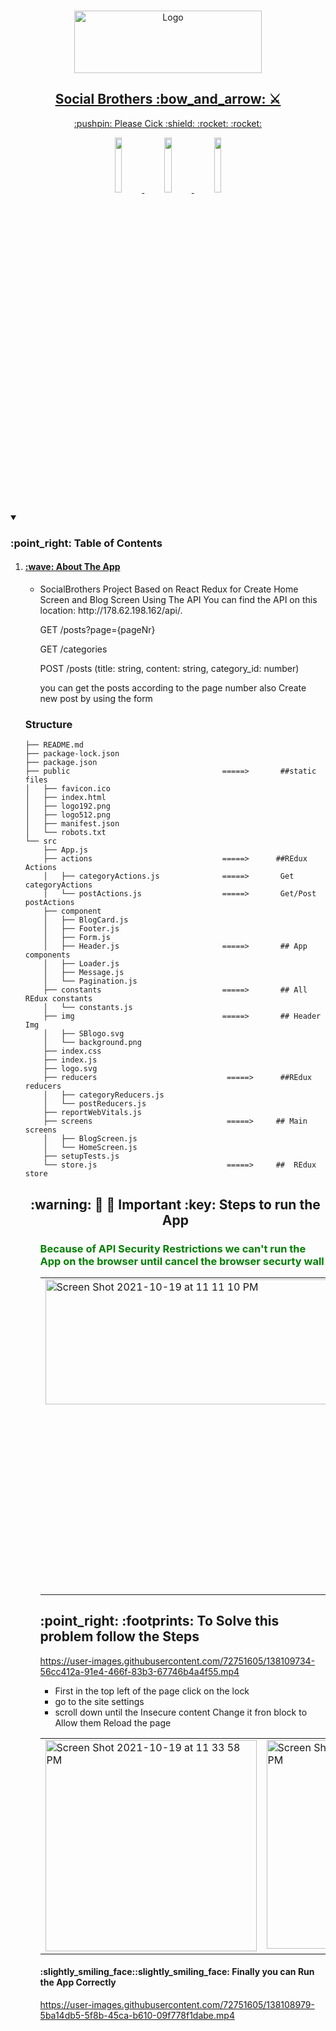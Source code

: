 
<br />
<p align="center">
  <a href="https://socialbrothersehabwasel.netlify.app/ ">
   <img src="https://socialbrothers.nl/wp-content/themes/social_brothers/assets/SBlogo.svg" alt="Logo" width="300" height="100">
<h2 align="center"> Social Brothers 	:bow_and_arrow: ⚔️</h2>
<p align="center"> :pushpin: Please  Cick :shield: :rocket:	:rocket: </p>
    <p align="center">  <code><img width="15%" src="https://www.vectorlogo.zone/logos/reactjs/reactjs-ar21.svg"></code>
    <code><img width="15%" src="https://github.com/prplx/svg-logos/blob/master/svg/redux.svg"></code>
  <code><img width="15%" src="https://www.vectorlogo.zone/logos/getbootstrap/getbootstrap-ar21.svg"></code></p>
  </a>
   
       
<details open="open">
  <summary><h3>:point_right: Table of Contents</h3></summary>
  <ol>
    <li>
      <a href="#about-the-project"><h4> :wave: About The App</h4></a> 
      <ul>
        <li>   SocialBrothers Project Based on React Redux for Create Home Screen and Blog Screen Using The API
You can find the API on this location: http://178.62.198.162/api/. 


<p>GET /posts?page={pageNr}</p>
<p>GET /categories</p>
          <p>POST /posts (title: string, content: string, category_id: number)</p>
           <p>you can get the posts according to the page number  also Create new post by using the form </p>
        </li>
         </ul>
      
 ### Structure 
``` 
├── README.md
├── package-lock.json
├── package.json
├── public                                  =====>       ##static files 
│   ├── favicon.ico
│   ├── index.html
│   ├── logo192.png
│   ├── logo512.png
│   ├── manifest.json
│   └── robots.txt
└── src
    ├── App.js                                     
    ├── actions                             =====>      ##REdux Actions
    │   ├── categoryActions.js              =====>       Get categoryActions
    │   └── postActions.js                  =====>       Get/Post postActions
    ├── component
    │   ├── BlogCard.js
    │   ├── Footer.js
    │   ├── Form.js
    │   ├── Header.js                       =====>       ## App components
    │   ├── Loader.js
    │   ├── Message.js
    │   └── Pagination.js
    ├── constants                           =====>       ## All REdux constants                   
    │   └── constants.js                     
    ├── img                                 =====>       ## Header Img
    │   ├── SBlogo.svg
    │   └── background.png
    ├── index.css
    ├── index.js
    ├── logo.svg
    ├── reducers                             =====>      ##REdux reducers
    │   ├── categoryReducers.js
    │   └── postReducers.js
    ├── reportWebVitals.js
    ├── screens                              =====>     ## Main  screens
    │   ├── BlogScreen.js
    │   └── HomeScreen.js     
    ├── setupTests.js
    └── store.js                             =====>     ##  REdux store
```     
<h2 align="center" >	:warning: 🔐 	🔐 Important :key: Steps to run the App</h2>
      <ul>
                 <h3 style="color: green"> Because of API Security Restrictions we can't run the App on the browser until cancel the browser securty wall </h3>
       <table>
  <tr >
          <td valign="top">    <img width="600" height="200" alt="Screen Shot 2021-10-19 at 11 11 10 PM" src="https://user-images.githubusercontent.com/72751605/137991210-22cdd277-2546-4db4-9f7c-675b03bdf4fa.png" /></td>
<td valign="top"><img width="500" alt="Screen Shot 2021-10-19 at 11 21 59 PM" src="https://user-images.githubusercontent.com/72751605/137992518-86109c6c-6254-4a99-b95b-a06c3170da06.png"></td>

  </tr>
</table>
 <h2> :point_right:	:footprints: To Solve this problem follow the Steps</h2>
        


https://user-images.githubusercontent.com/72751605/138109734-56cc412a-91e4-466f-83b3-67746b4a4f55.mp4


 
        
 <ul>
   <li> First in  the top left of the page click on the lock </li><li>go to the site settings</li><li>scroll down until the Insecure content Change it fron block to Allow them Reload the page</li></ul>
     <table>
  <tr >
          <td valign="top"> <img width="338" alt="Screen Shot 2021-10-19 at 11 33 58 PM" src="https://user-images.githubusercontent.com/72751605/137995164-91ce508d-926a-4766-a446-a49333a391f0.png">

  </td>

<td valign="top"> <img width="334" alt="Screen Shot 2021-10-19 at 11 34 17 PM" src="https://user-images.githubusercontent.com/72751605/137995289-7b9e652c-a405-4b9b-8561-ae53cf43be1e.png"></td>
    <td valign="top"> 
      <img width="625"  height="180" alt="Screen Shot 2021-10-19 at 11 47 42 PM" src="https://user-images.githubusercontent.com/72751605/137995601-d6fdab50-fe85-4460-9dfe-6cc186bdbfdc.png">
    </td>

<td valign="top"> 
     <img width="526"  height="180"  alt="Screen Shot 2021-10-19 at 11 35 10 PM" src="https://user-images.githubusercontent.com/72751605/137996005-f3c0ab1b-ea09-44dd-baa3-2cfbfb481ef8.png"> 
    </td>
  </tr>
</table>
       <h4> :slightly_smiling_face::slightly_smiling_face: Finally you can Run the App Correctly </h4>
       </li>
 

   https://user-images.githubusercontent.com/72751605/138108979-5ba14db5-5f8b-45ca-b610-09f778f1dabe.mp4  

  </ol>
</details>






